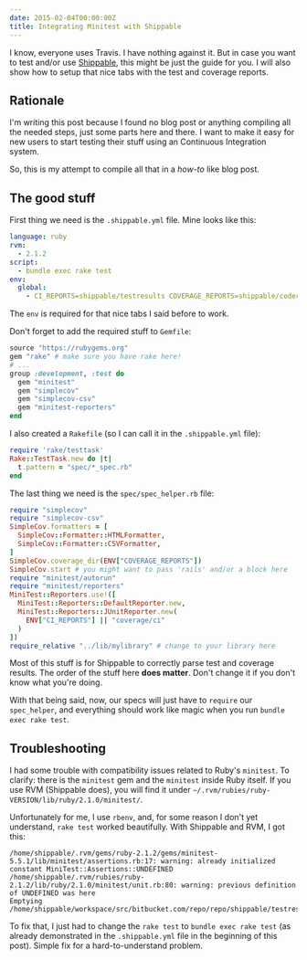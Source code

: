 ```yaml
---
date: 2015-02-04T00:00:00Z
title: Integrating Minitest with Shippable
---
```


I know, everyone uses Travis. I have nothing against it. But in case you
want to test and/or use [Shippable](http://shippable.com), this might be
just the guide for you. I will also show how to setup that nice tabs
with the test and coverage reports.

## Rationale

I'm writing this post because I found no blog post or anything compiling all
the needed steps, just some parts here and there. I want to make it easy
for new users to start testing their stuff using an Continuous Integration
system.

So, this is my attempt to compile all that in a _how-to_ like blog post.

## The good stuff

First thing we need is the `.shippable.yml` file. Mine looks like this:

```yaml
language: ruby
rvm:
  - 2.1.2
script:
  - bundle exec rake test
env:
  global:
    - CI_REPORTS=shippable/testresults COVERAGE_REPORTS=shippable/codecoverage
```

The `env` is required for that nice tabs I said before to work.

Don't forget to add the required stuff to `Gemfile`:

```ruby
source "https://rubygems.org"
gem "rake" # make sure you have rake here!
# ...
group :development, :test do
  gem "minitest"
  gem "simplecov"
  gem "simplecov-csv"
  gem "minitest-reporters"
end
```

I also created a `Rakefile` (so I can call it in the `.shippable.yml` file):

```ruby
require 'rake/testtask'
Rake::TestTask.new do |t|
  t.pattern = "spec/*_spec.rb"
end
```

The last thing we need is the `spec/spec_helper.rb` file:

```ruby
require "simplecov"
require "simplecov-csv"
SimpleCov.formatters = [
  SimpleCov::Formatter::HTMLFormatter,
  SimpleCov::Formatter::CSVFormatter,
]
SimpleCov.coverage_dir(ENV["COVERAGE_REPORTS"])
SimpleCov.start # you might want to pass 'rails' and/or a block here
require "minitest/autorun"
require "minitest/reporters"
MiniTest::Reporters.use!([
  MiniTest::Reporters::DefaultReporter.new,
  MiniTest::Reporters::JUnitReporter.new(
    ENV["CI_REPORTS"] || "coverage/ci"
  )
])
require_relative "../lib/mylibrary" # change to your library here
```

Most of this stuff is for Shippable to correctly parse test and coverage
results. The order of the stuff here **does matter**. Don't change it if
you don't know what you're doing.

With that being said, now, our specs will just have to `require` our
`spec_helper`, and everything should work like magic when you run
`bundle exec rake test`.

## Troubleshooting

I had some trouble with compatibility issues related to Ruby's `minitest`.
To clarify: there is the `minitest` gem and the `minitest` inside Ruby itself.
If you use RVM (Shippable does), you will find it under
`~/.rvm/rubies/ruby-VERSION/lib/ruby/2.1.0/minitest/`.

Unfortunately for me, I use `rbenv`, and, for some reason I don't yet
understand, `rake test` worked beautifully. With Shippable and RVM, I got this:

```
/home/shippable/.rvm/gems/ruby-2.1.2/gems/minitest-5.5.1/lib/minitest/assertions.rb:17: warning: already initialized constant MiniTest::Assertions::UNDEFINED
/home/shippable/.rvm/rubies/ruby-2.1.2/lib/ruby/2.1.0/minitest/unit.rb:80: warning: previous definition of UNDEFINED was here
Emptying /home/shippable/workspace/src/bitbucket.com/repo/repo/shippable/testresults
```

To fix that, I just had to change the `rake test` to `bundle exec rake test`
(as already demonstrated in the `.shippable.yml` file in the beginning of this
post). Simple fix for a hard-to-understand problem.
